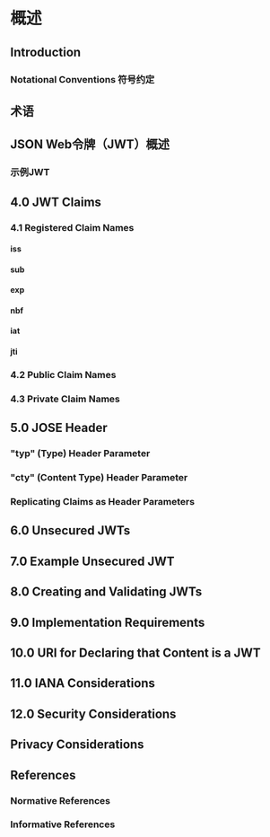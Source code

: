# 概述

## Introduction

### Notational Conventions 符号约定

## 术语

## JSON Web令牌（JWT）概述

### 示例JWT

## 4.0 JWT Claims  

### 4.1 Registered Claim Names

#### iss

#### sub

#### exp

#### nbf

#### iat

#### jti

### 4.2 Public Claim Names

### 4.3 Private Claim Names

## 5.0 JOSE Header

### "typ" (Type) Header Parameter

### "cty" (Content Type) Header Parameter

### Replicating Claims as Header Parameters  

## 6.0 Unsecured JWTs

## 7.0 Example Unsecured JWT  

## 8.0 Creating and Validating JWTs

## 9.0 Implementation Requirements

## 10.0 URI for Declaring that Content is a JWT  

## 11.0 IANA Considerations

## 12.0 Security Considerations

## Privacy Considerations

## References

### Normative References

### Informative References